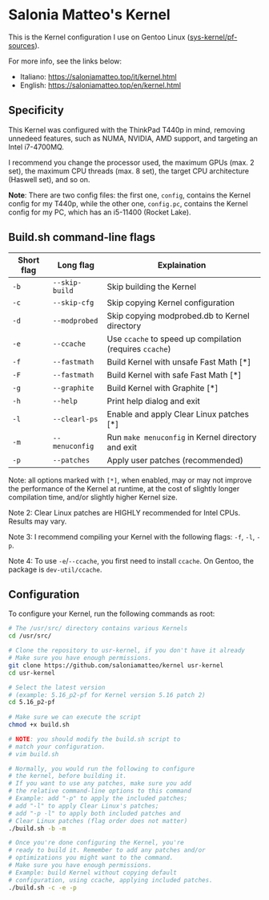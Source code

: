 # Salonia Matteo's Kernel
This is the Kernel configuration I use on Gentoo Linux
([sys-kernel/pf-sources](https://packages.gentoo.org/packages/sys-kernel/pf-sources)).

For more info, see the links below:
- Italiano: https://saloniamatteo.top/it/kernel.html
- English:  https://saloniamatteo.top/en/kernel.html

## Specificity
This Kernel was configured with the ThinkPad T440p in mind,
removing unnedeed features, such as NUMA, NVIDIA,
AMD support, and targeting an Intel i7-4700MQ.

I recommend you change the processor used, the maximum
GPUs (max. 2 set), the maximum CPU threads (max. 8 set),
the target CPU architecture (Haswell set), and so on.

**Note**: There are two config files: the first one, `config`, contains the
Kernel config for my T440p, while the other one, `config.pc`,
contains the Kernel config for my PC, which has an i5-11400 (Rocket Lake).

## Build.sh command-line flags

| Short flag | Long flag      | Explaination                                             |
|------------|----------------|----------------------------------------------------------|
| `-b`       | `--skip-build` | Skip building the Kernel                                 |
| `-c`       | `--skip-cfg`   | Skip copying Kernel configuration                        |
| `-d`       | `--modprobed`  | Skip copying modprobed.db to Kernel directory            |
| `-e`       | `--ccache`     | Use `ccache` to speed up compilation (requires `ccache`) |
| `-f`       | `--fastmath`   | Build Kernel with unsafe Fast Math [\*]                  |
| `-F`       | `--fastmath`   | Build Kernel with safe Fast Math [\*]                    |
| `-g`       | `--graphite`   | Build Kernel with Graphite [\*]                          |
| `-h`       | `--help`       | Print help dialog and exit                               |
| `-l`       | `--clearl-ps`  | Enable and apply Clear Linux patches [\*]               |
| `-m`       | `--menuconfig` | Run `make menuconfig` in Kernel directory and exit       |
| `-p`       | `--patches`    | Apply user patches (recommended)                         |

Note: all options marked with `[*]`, when enabled,
may or may not improve the performance of the Kernel at runtime,
at the cost of slightly longer compilation time,
and/or slightly higher Kernel size.

Note 2: Clear Linux patches are HIGHLY recommended for Intel CPUs.
Results may vary.

Note 3: I recommend compiling your Kernel with the following flags:
`-f`, `-l`, `-p`.

Note 4: To use `-e`/`--ccache`, you first need to install `ccache`.
On Gentoo, the package is `dev-util/ccache`.

## Configuration
To configure your Kernel, run the following commands
as root:

```bash
# The /usr/src/ directory contains various Kernels
cd /usr/src/

# Clone the repository to usr-kernel, if you don't have it already
# Make sure you have enough permissions.
git clone https://github.com/saloniamatteo/kernel usr-kernel
cd usr-kernel

# Select the latest version
# (example: 5.16_p2-pf for Kernel version 5.16 patch 2)
cd 5.16_p2-pf
 
# Make sure we can execute the script
chmod +x build.sh

# NOTE: you should modify the build.sh script to
# match your configuration.
# vim build.sh

# Normally, you would run the following to configure
# the kernel, before building it.
# If you want to use any patches, make sure you add
# the relative command-line options to this command
# Example: add "-p" to apply the included patches;
# add "-l" to apply Clear Linux's patches;
# add "-p -l" to apply both included patches and
# Clear Linux patches (flag order does not matter)
./build.sh -b -m

# Once you're done configuring the Kernel, you're
# ready to build it. Remember to add any patches and/or
# optimizations you might want to the command.
# Make sure you have enough permissions.
# Example: build Kernel without copying default
# configuration, using ccache, applying included patches.
./build.sh -c -e -p
```
